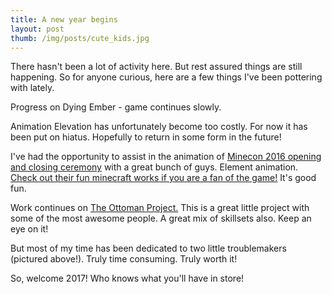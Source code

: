 ```yaml
---
title: A new year begins
layout: post
thumb: /img/posts/cute_kids.jpg
---
```


There hasn't been a lot of activity here. But rest assured things are still happening. So for anyone curious, here are a few things I've been pottering with lately.

Progress on Dying Ember - game continues slowly.

Animation Elevation has unfortunately become too costly. For now it has been put on hiatus. Hopefully to return in some form in the future!

I've had the opportunity to assist in the animation of [Minecon 2016 opening and closing ceremony](https://www.youtube.com/watch?v=z27f6WkDWwk) with a great bunch of guys. Element animation. [Check out their fun minecraft works if you are a fan of the game!](https://www.youtube.com/user/elementanimation) It's good fun.

Work continues on [The Ottoman Project.](http://www.the-ottoman.com/blog/) This is a great little project with some of the most awesome people. A great mix of skillsets also. Keep an eye on it!

But most of my time has been dedicated to two little troublemakers (pictured above!). Truly time consuming. Truly worth it!

So, welcome 2017! Who knows what you'll have in store!
